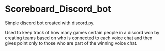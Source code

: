 # Scoreboard_Discord_bot

Simple discord bot created with discord.py.

Used to keep track of how many games certain people in a discord won by creating teams based on who is connected to each
voice chat and then gives point only to those who are part of the winning voice chat.
